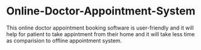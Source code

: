 # Online-Doctor-Appointment-System
This online doctor appointment booking software is user-friendly and it will help for patient to take appintment from their home and it will take less time as comparision to offline appointment system.
